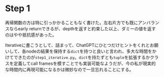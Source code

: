 # Step 1

再帰関数の方は特に引っかかることもなく書けた。左右片方でも既にアンバランスならearly returnできるが、depthを返すと約束した以上、ダミーの値を返すのはやや抵抗感があった。

Iterativeに書こうとして、詰まって、ChatGPTにひとつだけヒントをくれとお願いして、各nodeの結果を保持する`dict`を持つと良いと言われ、多大な時間をかけてできたのが`step1_iterative.py`。`dict`を持たずとも`tuple`を拡張するかクラスを定義してcall framesを模すことでも実装可能なようだが、今の私が現実的な時間内に再現可能になるかは微妙なので一旦忘れることにする。
